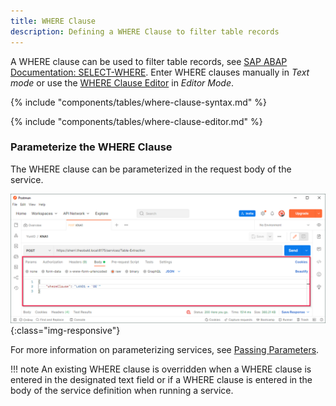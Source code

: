 ```yaml
---
title: WHERE Clause
description: Defining a WHERE Clause to filter table records
---
```


A WHERE clause can be used to filter table records, see [SAP ABAP Documentation: SELECT-WHERE](https://help.sap.com/doc/abapdocu_750_index_htm/7.50/en-us/abapwhere.htm).
Enter WHERE clauses manually in *Text mode* or use the [WHERE Clause Editor](#where-clause-editor) in *Editor Mode*.<br>

{% include "components/tables/where-clause-syntax.md" %}

{% include "components/tables/where-clause-editor.md" %}

### Parameterize the WHERE Clause

The WHERE clause can be parameterized in the request body of the service. 

![WHERE-Clause in Postman](../../assets/images/yunio/documentation/postman-input.png){:class="img-responsive"}

For more information on parameterizing services, see [Passing Parameters](../run-services.md/#pass-parameters).

!!! note
    An existing WHERE clause is overridden when a WHERE clause is entered in the designated text field or if a WHERE clause is entered in the body of the service definition when running a service.

